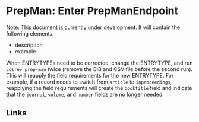 # PrepMan: Enter PrepManEndpoint

Note: This document is currently under development. It will contain the following elements.

- description
- example

When ENTRYTYPEs need to be corrected, change the ENTRYTYPE, and run `colrev prep-man` twice (remove the BIB and CSV file before the second run). This will reapply the field requirements for the new ENTRYTYPE. For example, if a record needs to switch from `article` to `inproceedings`, reapplying the field requirements will create the `booktitle` field and indicate that the `journal`, `volume`, and `number` fields are no longer needed.

## Links
